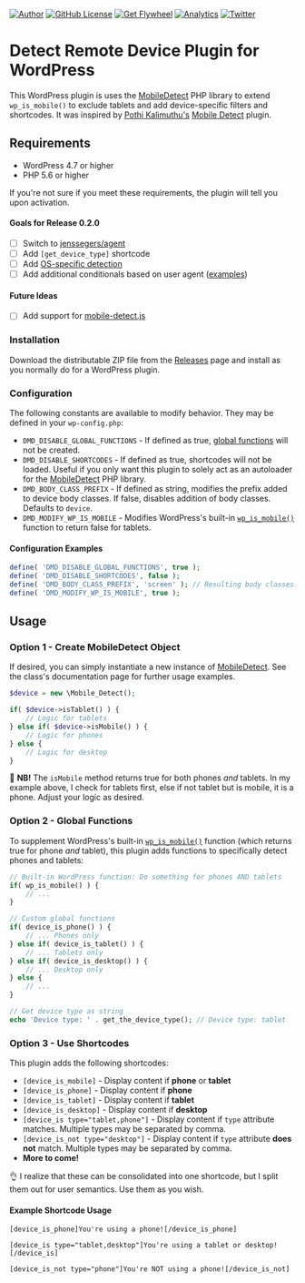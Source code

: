 [![Author](https://img.shields.io/badge/author-Daniel%20M.%20Hendricks-lightgrey.svg?colorB=9900cc&style=flat-square)](https://daniel.hn/?utm_source=github.com&utm_medium=campaign&utm_content=button&utm_campaign=detect-remote-device)
[![GitHub License](https://img.shields.io/badge/license-GPLv2-yellow.svg?style=flat-square)](https://raw.githubusercontent.com/dmhendricks/detect-remote-device/master/LICENSE)
[![Get Flywheel](https://img.shields.io/badge/hosting-Flywheel-green.svg?style=flat-square&label=compatible&colorB=AE2A21)](https://share.getf.ly/e25g6k?utm_source=github.com&utm_medium=campaign&utm_content=button&utm_campaign=dmhendricks%2Fdetect-remote-device)
[![Analytics](https://ga-beacon.appspot.com/UA-126205765-1/dmhendricks/detect-remote-device?flat)](https://ga-beacon.appspot.com/?utm_source=github.com&utm_medium=campaign&utm_content=button&utm_campaign=dmhendricks%2Fdetect-remote-device)
[![Twitter](https://img.shields.io/twitter/url/https/github.com/dmhendricks/detect-remote-device.svg?style=social)](https://twitter.com/danielhendricks)

# Detect Remote Device Plugin for WordPress

This WordPress plugin is uses the [MobileDetect](http://mobiledetect.net/) PHP library to extend `wp_is_mobile()` to exclude tablets and add device-specific filters and shortcodes. It was inspired by [Pothi Kalimuthu's](https://www.tinywp.in/?utm_source=github.com&utm_medium=campaign&utm_content=button&utm_campaign=detect-mobile-device) [Mobile Detect](https://wordpress.org/plugins/tinywp-mobile-detect/) plugin.

## Requirements

- WordPress 4.7 or higher
- PHP 5.6 or higher

If you're not sure if you meet these requirements, the plugin will tell you upon activation.

#### Goals for Release 0.2.0

- [ ] Switch to [jenssegers/agent](https://github.com/jenssegers/agent)
- [ ] Add `[get_device_type]` shortcode
- [ ] Add [OS-specific detection](https://github.com/jenssegers/agent)
- [ ] Add additional conditionals based on user agent ([examples](https://github.com/quentin389/UserAgentInfo#usage))

#### Future Ideas

- [ ] Add support for [mobile-detect.js](https://github.com/hgoebl/mobile-detect.js)

### Installation

Download the distributable ZIP file from the [Releases](https://github.com/dmhendricks/detect-mobile-device/releases) page and install as you normally do for a WordPress plugin.

### Configuration

The following constants are available to modify behavior. They may be defined in your `wp-config.php`:

- `DMD_DISABLE_GLOBAL_FUNCTIONS` - If defined as true, [global functions](#option-2---global-functions) will not be created.
- `DMD_DISABLE_SHORTCODES` - If defined as true, shortcodes will not be loaded. Useful if you only want this plugin to solely act as an autoloader for the [MobileDetect](http://mobiledetect.net/) PHP library.
- `DMD_BODY_CLASS_PREFIX` - If defined as string, modifies the prefix added to device body classes. If false, disables addition of body classes. Defaults to `device`.
- `DMD_MODIFY_WP_IS_MOBILE` - Modifies WordPress's built-in [`wp_is_mobile()`](https://codex.wordpress.org/Function_Reference/wp_is_mobile) function to return false for tablets.

#### Configuration Examples

```php
define( 'DMD_DISABLE_GLOBAL_FUNCTIONS', true );
define( 'DMD_DISABLE_SHORTCODES', false );
define( 'DMD_BODY_CLASS_PREFIX', 'screen' ); // Resulting body classes: screen-mobile, screen-desktop, etc
define( 'DMD_MODIFY_WP_IS_MOBILE', true );
```

## Usage

### Option 1 - Create MobileDetect Object

If desired, you can simply instantiate a new instance of [MobileDetect](http://mobiledetect.net/). See the class's documentation page for further usage examples.

```php
$device = new \Mobile_Detect();

if( $device->isTablet() ) {
	// Logic for tablets
} else if( $device->isMobile() ) {
	// Logic for phones
} else {
	// Logic for desktop
}
```

:rotating_light: **NB!** The `isMobile` method returns true for both phones _and_ tablets. In my example above, I check for tablets first, else if not tablet but is mobile, it is a phone. Adjust your logic as desired.

### Option 2 - Global Functions

To supplement WordPress's built-in [`wp_is_mobile()`](https://codex.wordpress.org/Function_Reference/wp_is_mobile) function (which returns true for phone _and_ tablet), this plugin adds functions to specifically detect phones and tablets:

```php
// Built-in WordPress function: Do something for phones AND tablets
if( wp_is_mobile() ) {
	// ...
}

// Custom global functions
if( device_is_phone() ) {
	// ... Phones only
} else if( device_is_tablet() ) {
	// ... Tablets only
} else if( device_is_desktop() ) {
	// ... Desktop only
} else {
    // ...
}

// Get device type as string
echo 'Device type: ' . get_the_device_type(); // Device type: tablet
```

### Option 3 - Use Shortcodes

This plugin adds the following shortcodes:

- `[device_is_mobile]` - Display content if **phone** or **tablet**
- `[device_is_phone]` - Display content if **phone**
- `[device_is_tablet]` - Display content if **tablet**
- `[device_is_desktop]` - Display content if **desktop**
- `[device_is type="tablet,phone"]` - Display content if `type` attribute matches. Multiple types may be separated by comma.
- `[device_is_not type="desktop"]` - Display content if `type` attribute **does not** match. Multiple types may be separated by comma.
- **More to come!**

:ok_hand: I realize that these can be consolidated into one shortcode, but I split them out for user semantics. Use them as you wish.

#### Example Shortcode Usage

```
[device_is_phone]You're using a phone![/device_is_phone]

[device_is type="tablet,desktop"]You're using a tablet or desktop![/device_is]

[device_is_not type="phone"]You're NOT using a phone![/device_is_not]
```
